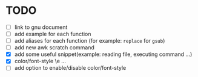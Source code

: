 # TODO

- [ ] link to gnu document
- [ ] add example for each function
- [ ] add aliases for each function (for example: `replace` for `gsub`)
- [ ] add new awk scratch command
- [x] add some useful snippet(example: reading file, executing command ...)
- [x] color/font-style \e ...
- [ ] add option to enable/disable color/font-style
